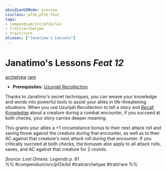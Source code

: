 ```yaml
---
obsidianUIMode: preview
cssclass: pf2e,pf2e-feat
tags:
- compendium/src/pf2e/lol
- trait/archetype
- trait/rare
aliases: ["Janatimo's Lessons"]
---
```

# Janatimo's Lessons  *Feat 12*  
[archetype](archetype.md "Archetype Feat Trait")  [rare](rare.md "Rare Rarity Trait")  

- **Prerequisites**: [Uzunjati Recollection](uzunjati-recollection-locg.md)

Thanks to Janatimo's secret techniques, you can weave your knowledge and words into powerful tools to assist your allies in life-threatening situations. When you use Uzunjati Recollection to tell a story and [Recall Knowledge](recall-knowledge.md) about a creature during a combat encounter, if you succeed at both checks, your story carries deeper meaning.

This grants your allies a +1 circumstance bonus to their next attack roll and saving throw against the creature during that encounter, as well as to their AC against that creature's next attack roll during that encounter. If you critically succeed at both checks, the bonuses also apply to all attack rolls, saves, and AC against that creature for 2 rounds.

*Source: Lost Omens: Legends p. 61*  
%% #compendium/src/pf2e/lol #trait/archetype #trait/rare %%